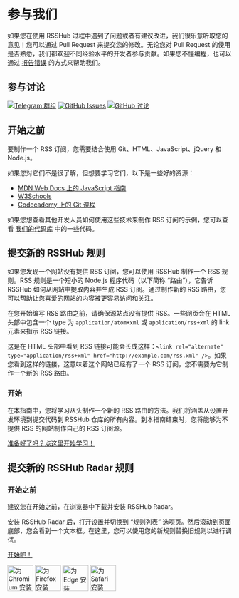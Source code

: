 # 参与我们

如果您在使用 RSSHub 过程中遇到了问题或者有建议改进，我们很乐意听取您的意见！您可以通过 Pull Request 来提交您的修改。无论您对 Pull Request 的使用是否熟悉，我们都欢迎不同经验水平的开发者参与贡献。如果您不懂编程，也可以通过 [报告错误](https://github.com/DIYgod/RSSHub/issues) 的方式来帮助我们。

## 参与讨论

[![Telegram 群组](https://img.shields.io/badge/chat-telegram-brightgreen.svg?logo=telegram\&style=for-the-badge)](https://t.me/rsshub) [![GitHub Issues](https://img.shields.io/github/issues/DIYgod/RSSHub?color=bright-green\&logo=github\&style=for-the-badge)](https://github.com/DIYgod/RSSHub/issues) [![GitHub 讨论](https://img.shields.io/github/discussions/DIYgod/RSSHub?logo=github\&style=for-the-badge)](https://github.com/DIYgod/RSSHub/discussions)

## 开始之前

要制作一个 RSS 订阅，您需要结合使用 Git、HTML、JavaScript、jQuery 和 Node.js。

如果您对它们不是很了解，但想要学习它们，以下是一些好的资源：

-   [MDN Web Docs 上的 JavaScript 指南](https://developer.mozilla.org/zh-CN/docs/Web/JavaScript#教程)
-   [W3Schools](https://www.w3schools.com/)
-   [Codecademy 上的 Git 课程](https://www.codecademy.com/learn/learn-git)

如果您想查看其他开发人员如何使用这些技术来制作 RSS 订阅的示例，您可以查看 [我们的代码库](https://github.com/DIYgod/RSSHub/tree/master/lib/v2) 中的一些代码。

## 提交新的 RSSHub 规则

如果您发现一个网站没有提供 RSS 订阅，您可以使用 RSSHub 制作一个 RSS 规则。RSS 规则是一个短小的 Node.js 程序代码（以下简称 “路由”），它告诉 RSSHub 如何从网站中提取内容并生成 RSS 订阅。通过制作新的 RSS 路由，您可以帮助让您喜爱的网站的内容被更容易访问和关注。

在您开始编写 RSS 路由之前，请确保源站点没有提供 RSS。一些网页会在 HTML 头部中包含一个 type 为 `application/atom+xml` 或 `application/rss+xml` 的 link 元素来指示 RSS 链接。

这是在 HTML 头部中看到 RSS 链接可能会长成这样：`<link rel="alternate" type="application/rss+xml" href="http://example.com/rss.xml" />`。如果您看到这样的链接，这意味着这个网站已经有了一个 RSS 订阅，您不需要为它制作一个新的 RSS 路由。

### 开始

在本指南中，您将学习从头制作一个新的 RSS 路由的方法。我们将涵盖从设置开发环境到提交代码到 RSSHub 仓库的所有内容。到本指南结束时，您将能够为不提供 RSS 的网站制作自己的 RSS 订阅源。

[准备好了吗？点这里开始学习！](/joinus/new-rss/prerequisites.html)

## 提交新的 RSSHub Radar 规则

### 开始之前

建议您在开始之前，在浏览器中下载并安装 RSSHub Radar。

安装 RSSHub Radar 后，打开设置并切换到 “规则列表” 选项页。然后滚动到页面底部，您会看到一个文本框。在这里，您可以使用您的新规则替换旧规则以进行调试。

[开始吧！](/joinus/new-radar.html)

<a href="https://chrome.google.com/webstore/detail/rsshub-radar/kefjpfngnndepjbopdmoebkipbgkggaa" target="_blank" rel="noopener noreferrer"><img src="https://storage.googleapis.com/web-dev-uploads/image/WlD8wC6g8khYWPJUsQceQkhXSlv1/UV4C4ybeBTsZt43U4xis.png" alt="为 Chromium 安装 RSSHub Radar" height="58"></a> <a href="https://addons.mozilla.org/firefox/addon/rsshub-radar/" target="_blank" rel="noopener noreferrer"><img src="https://blog.mozilla.org/addons/files/2020/04/get-the-addon-fx-apr-2020.svg" alt="为 Firefox 安装 RSSHub Radar for " height="58"></a> <a href="https://microsoftedge.microsoft.com/addons/detail/rsshub-radar/gangkeiaobmjcjokiofpkfpcobpbmnln" target="_blank" rel="noopener noreferrer"><img src="https://wsrv.nl/?url=https://upload.wikimedia.org/wikipedia/commons/f/f7/Get_it_from_Microsoft_Badge.svg" alt="为 Edge 安装 RSSHub Radar" height="58"></a> <a href="https://apps.apple.com/us/app/rsshub-radar/id1610744717" target="_blank" rel="noopener noreferrer"><img src="https://developer.apple.com/news/images/download-on-the-app-store-badge.png" alt="为 Safari 安装 RSSHub Radar" height="58"></a>
